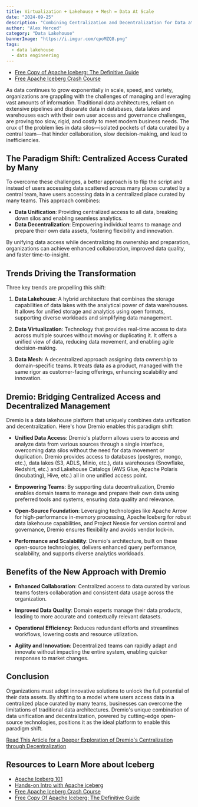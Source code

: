 ```yaml
---
title: Virtualization + Lakehouse + Mesh = Data At Scale
date: "2024-09-25"
description: "Combining Centralization and Decentralization for Data at Scale"
author: "Alex Merced"
category: "Data Lakehouse"
bannerImage: "https://i.imgur.com/cpoMZQ8.png"
tags:
  - data lakehouse
  - data engineering
---
```


- [Free Copy of Apache Iceberg: The Definitive Guide](https://hello.dremio.com/wp-apache-iceberg-the-definitive-guide-reg.html?utm_source=ev_external_blog&utm_medium=influencer&utm_campaign=decentcent&utm_content=alexmerced&utm_term=external_blog)
- [Free Apache Iceberg Crash Course](https://hello.dremio.com/webcast-an-apache-iceberg-lakehouse-crash-course-reg.html?utm_source=ev_external_blog&utm_medium=influencer&utm_campaign=decentcent&utm_content=alexmerced&utm_term=external_blog)


As data continues to grow exponentially in scale, speed, and variety, organizations are grappling with the challenges of managing and leveraging vast amounts of information. Traditional data architectures, reliant on extensive pipelines and disparate data in databases, data lakes and warehouses each with their own user access and governance challenges, are proving too slow, rigid, and costly to meet modern business needs. The crux of the problem lies in data silos—isolated pockets of data curated by a central team—that hinder collaboration, slow decision-making, and lead to inefficiencies.

## The Paradigm Shift: Centralized Access Curated by Many

To overcome these challenges, a better approach is to flip the script and instead of users accessing data scattered across many places curated by a central team, have users accessing data in a centralized place curated by many teams. This approach combines:

- **Data Unification**: Providing centralized access to all data, breaking down silos and enabling seamless analytics.
- **Data Decentralization**: Empowering individual teams to manage and prepare their own data assets, fostering flexibility and innovation.

By unifying data access while decentralizing its ownership and preparation, organizations can achieve enhanced collaboration, improved data quality, and faster time-to-insight.

## Trends Driving the Transformation

Three key trends are propelling this shift:

1. **Data Lakehouse**: A hybrid architecture that combines the storage capabilities of data lakes with the analytical power of data warehouses. It allows for unified storage and analytics using open formats, supporting diverse workloads and simplifying data management.

2. **Data Virtualization**: Technology that provides real-time access to data across multiple sources without moving or duplicating it. It offers a unified view of data, reducing data movement, and enabling agile decision-making.

3. **Data Mesh**: A decentralized approach assigning data ownership to domain-specific teams. It treats data as a product, managed with the same rigor as customer-facing offerings, enhancing scalability and innovation.

## Dremio: Bridging Centralized Access and Decentralized Management

Dremio is a data lakehouse platform that uniquely combines data unification and decentralization. Here's how Dremio enables this paradigm shift:

- **Unified Data Access**: Dremio's platform allows users to access and analyze data from various sources through a single interface, overcoming data silos without the need for data movement or duplication. Dremio provides access to databases (postgres, mongo, etc.), data lakes (S3, ADLS, Minio, etc.), data warehouses (Snowflake, Redshirt, etc.) and Lakehouse Catalogs (AWS Glue, Apache Polaris (incubating), Hive, etc.) all in one unified access point.

- **Empowering Teams**: By supporting data decentralization, Dremio enables domain teams to manage and prepare their own data using preferred tools and systems, ensuring data quality and relevance.

- **Open-Source Foundation**: Leveraging technologies like Apache Arrow for high-performance in-memory processing, Apache Iceberg for robust data lakehouse capabilities, and Project Nessie for version control and governance, Dremio ensures flexibility and avoids vendor lock-in.

- **Performance and Scalability**: Dremio's architecture, built on these open-source technologies, delivers enhanced query performance, scalability, and supports diverse analytics workloads.

## Benefits of the New Approach with Dremio

- **Enhanced Collaboration**: Centralized access to data curated by various teams fosters collaboration and consistent data usage across the organization.

- **Improved Data Quality**: Domain experts manage their data products, leading to more accurate and contextually relevant datasets.

- **Operational Efficiency**: Reduces redundant efforts and streamlines workflows, lowering costs and resource utilization.

- **Agility and Innovation**: Decentralized teams can rapidly adapt and innovate without impacting the entire system, enabling quicker responses to market changes.

## Conclusion

Organizations must adopt innovative solutions to unlock the full potential of their data assets. By shifting to a model where users access data in a centralized place curated by many teams, businesses can overcome the limitations of traditional data architectures. Dremio's unique combination of data unification and decentralization, powered by cutting-edge open-source technologies, positions it as the ideal platform to enable this paradigm shift.

[Read This Article for a Deeper Exploration of Dremio's Centralization through Decentralization](https://www.dremio.com/blog/dremio-enables-data-unification-and-decentralization/)

## Resources to Learn More about Iceberg

- [Apache Iceberg 101](https://www.dremio.com/lakehouse-deep-dives/apache-iceberg-101/?utm_source=ev_external_blog&utm_medium=influencer&utm_campaign=decentcent&utm_content=alexmerced&utm_term=external_blog)
- [Hands-on Intro with Apache iceberg](https://www.dremio.com/blog/intro-to-dremio-nessie-and-apache-iceberg-on-your-laptop/?utm_source=ev_external_blog&utm_medium=influencer&utm_campaign=decentcent&utm_content=alexmerced&utm_term=external_blog)
- [Free Apache Iceberg Crash Course](https://hello.dremio.com/webcast-an-apache-iceberg-lakehouse-crash-course-reg.html?utm_source=ev_external_blog&utm_medium=influencer&utm_campaign=decentcent&utm_content=alexmerced&utm_term=external_blog)
- [Free Copy Of Apache Iceberg: The Definitive Guide](https://hello.dremio.com/wp-apache-iceberg-the-definitive-guide-reg.html?utm_source=ev_external_blog&utm_medium=influencer&utm_campaign=decentcent&utm_content=alexmerced&utm_term=external_blog)
